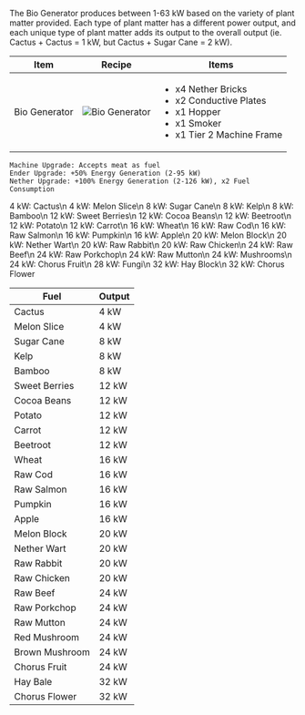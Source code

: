 The Bio Generator produces between 1-63 kW based on the variety of plant matter provided. Each type of plant matter has a different power output, and each unique type of plant matter adds its output to the overall output (ie. Cactus + Cactus = 1 kW, but Cactus + Sugar Cane = 2 kW).

| Item | Recipe | Items |
|------|--------|-------|
| Bio Generator | ![Bio Generator](https://cdn.discordapp.com/attachments/739536694398812230/879393130460352542/bio_generator.png) | <ul><li>x4 Nether Bricks</li><li>x2 Conductive Plates</li><li>x1 Hopper</li><li>x1 Smoker</li><li>x1 Tier 2 Machine Frame</li></ul> |

```
Machine Upgrade: Accepts meat as fuel
Ender Upgrade: +50% Energy Generation (2-95 kW)
Nether Upgrade: +100% Energy Generation (2-126 kW), x2 Fuel Consumption
```
4 kW: Cactus\n
4 kW: Melon Slice\n
8 kW: Sugar Cane\n
8 kW: Kelp\n
8 kW: Bamboo\n
12 kW: Sweet Berries\n
12 kW: Cocoa Beans\n
12 kW: Beetroot\n
12 kW: Potato\n
12 kW: Carrot\n
16 kW: Wheat\n
16 kW: Raw Cod\n
16 kW: Raw Salmon\n
16 kW: Pumpkin\n
16 kW: Apple\n
20 kW: Melon Block\n
20 kW: Nether Wart\n
20 kW: Raw Rabbit\n
20 kW: Raw Chicken\n
24 kW: Raw Beef\n
24 kW: Raw Porkchop\n
24 kW: Raw Mutton\n
24 kW: Mushrooms\n
24 kW: Chorus Fruit\n
28 kW: Fungi\n
32 kW: Hay Block\n
32 kW: Chorus Flower

Fuel | Output
-----|-------
Cactus | 4 kW
Melon Slice | 4 kW
Sugar Cane | 8 kW
Kelp | 8 kW
Bamboo | 8 kW
Sweet Berries | 12 kW
Cocoa Beans | 12 kW
Potato | 12 kW
Carrot | 12 kW
Beetroot | 12 kW
Wheat | 16 kW
Raw Cod | 16 kW
Raw Salmon | 16 kW
Pumpkin | 16 kW
Apple | 16 kW
Melon Block | 20 kW
Nether Wart | 20 kW
Raw Rabbit | 20 kW
Raw Chicken | 20 kW
Raw Beef | 24 kW
Raw Porkchop | 24 kW
Raw Mutton | 24 kW
Red Mushroom | 24 kW
Brown Mushroom | 24 kW
Chorus Fruit | 24 kW
Hay Bale | 32 kW
Chorus Flower | 32 kW